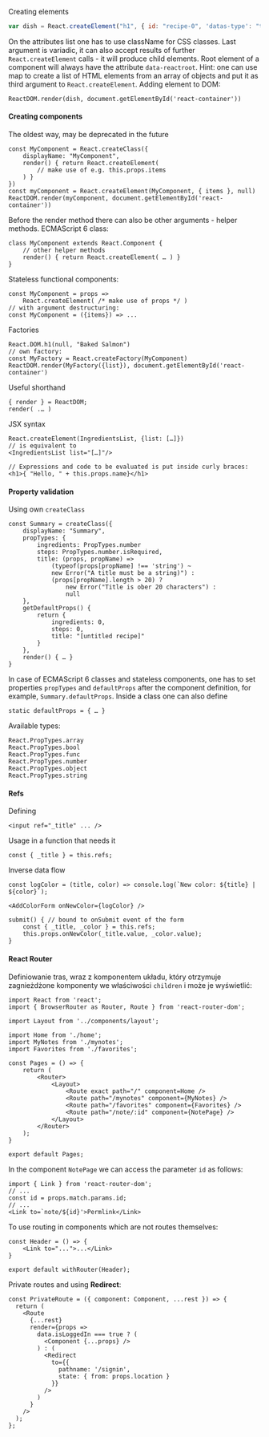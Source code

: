 Creating elements
```jsx
var dish = React.createElement("h1", { id: "recipe-0", 'datas-type': "title" }, "Baked Salmon");
```
On the attributes list one has to use className for CSS classes. Last argument is variadic, it can also accept results of further `React.createElement` calls - it will produce child elements. Root element of a component will always have the attribute `data-reactroot`. Hint: one can use map to create a list of HTML elements from an array of objects and put it as third argument to `React.createElement`. Adding element to DOM:
```JSX
ReactDOM.render(dish, document.getElementById('react-container'))
```
#### Creating components
The oldest way, may be deprecated in the future
```JSX
const MyComponent = React.createClass({  
    displayName: "MyComponent",  
    render() { return React.createElement(  
        // make use of e.g. this.props.items  
    ) }  
})  
const myComponent = React.createElement(MyComponent, { items }, null)  
ReactDOM.render(myComponent, document.getElementById('react-container'))
```
Before the render method there can also be other arguments - helper methods.
ECMAScript 6 class:
```JSX
class MyComponent extends React.Component {  
    // other helper methods  
    render() { return React.createElement( … ) }  
}
```
Stateless functional components:
```JSX
const MyComponent = props =>  
    React.createElement( /* make use of props */ )  
// with argument destructuring:  
const MyComponent = ({items}) => ...
```
Factories
```JSX
React.DOM.h1(null, "Baked Salmon")  
// own factory:  
const MyFactory = React.createFactory(MyComponent)  
ReactDOM.render(MyFactory({list}), document.getElementById('react-container')
```
Useful shorthand
```JSX
{ render } = ReactDOM;  
render( .… )
```
JSX syntax
```JSX
React.createElement(IngredientsList, {list: […]}) 
// is equivalent to 
<IngredientsList list="[…]"/>

// Expressions and code to be evaluated is put inside curly braces:  
<h1>{ "Hello, " + this.props.name}</h1>
```
#### Property validation
Using own `createClass`
```JSX
const Summary = createClass({  
    displayName: "Summary",  
    propTypes: {  
        ingredients: PropTypes.number  
        steps: PropTypes.number.isRequired,  
        title: (props, propName) =>  
            (typeof(props[propName] !== 'string') ~  
            new Error("A title must be a string)") :  
            (props[propName].length > 20) ?  
                new Error("Title is ober 20 characters") :  
                null  
    },  
    getDefaultProps() {  
        return {  
            ingredients: 0,  
            steps: 0,  
            title: "[untitled recipe]"  
        }  
    },  
    render() { … }  
}
```
In case of ECMAScript 6 classes and stateless components, one has to set properties `propTypes` and `defaultProps` after the component definition, for example, `Summary.defaultProps`. Inside a class one can also define
```JSX
static defaultProps = { … }
```
Available types:
```JSX
React.PropTypes.array
React.PropTypes.bool
React.PropTypes.func
React.PropTypes.number
React.PropTypes.object
React.PropTypes.string
```
#### Refs
Defining
```JSX
<input ref="_title" ... />
```
Usage in a function that needs it
```JSX
const { _title } = this.refs;
```
Inverse data flow
```JSX
const logColor = (title, color) => console.log(`New color: ${title} | ${color}`);

<AddColorForm onNewColor={logColor} />

submit() { // bound to onSubmit event of the form
	const { _title, _color } = this.refs;
	this.props.onNewColor(_title.value, _color.value);
}
```
#### React Router
Definiowanie tras, wraz z komponentem układu, który otrzymuje zagnieżdżone komponenty we właściwości `children` i może je wyświetlić:
```JSX
import React from 'react';
import { BrowserRouter as Router, Route } from 'react-router-dom';

import Layout from '../components/layout';

import Home from './home';
import MyNotes from './mynotes';
import Favorites from './favorites';

const Pages = () => {
	return (
		<Router>
			<Layout>
				<Route exact path="/" component=Home />
				<Route path="/mynotes" component={MyNotes} />
				<Route path="/favorites" component={Favorites} />			
				<Route path="/note/:id" component={NotePage} />
			</Layout>
		</Router>
	);
}

export default Pages;
```
In the component `NotePage` we can access the parameter `id` as follows:
```JSX
import { Link } from 'react-router-dom';
// ...
const id = props.match.params.id;
// ...
<Link to=`note/${id}'>Permlink</Link>
```
To use routing in components which are not routes themselves:
```JSX
const Header = () => {
	<Link to="...">...</Link>
}

export default withRouter(Header);
```
Private routes and using **Redirect**:
```JSX
const PrivateRoute = ({ component: Component, ...rest }) => {
  return (
    <Route
      {...rest}
      render={props =>
        data.isLoggedIn === true ? (
          <Component {...props} />
        ) : (
          <Redirect
            to={{
              pathname: '/signin',
              state: { from: props.location }
            }}
          />
        )
      }
    />
  );
};
```
